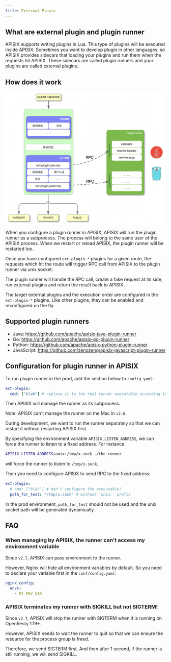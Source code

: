 ```yaml
---
title: External Plugin
---
```


<!--
#
# Licensed to the Apache Software Foundation (ASF) under one or more
# contributor license agreements.  See the NOTICE file distributed with
# this work for additional information regarding copyright ownership.
# The ASF licenses this file to You under the Apache License, Version 2.0
# (the "License"); you may not use this file except in compliance with
# the License.  You may obtain a copy of the License at
#
#     http://www.apache.org/licenses/LICENSE-2.0
#
# Unless required by applicable law or agreed to in writing, software
# distributed under the License is distributed on an "AS IS" BASIS,
# WITHOUT WARRANTIES OR CONDITIONS OF ANY KIND, either express or implied.
# See the License for the specific language governing permissions and
# limitations under the License.
#
-->

## What are external plugin and plugin runner

APISIX supports writing plugins in Lua. This type of plugins will be executed
inside APISIX. Sometimes you want to develop plugin in other languages, so APISIX
provides sidecars that loading your plugins and run them when the requests hit
APISIX. These sidecars are called plugin runners and your plugins are called
external plugins.

## How does it work

![external-plugin](https://raw.githubusercontent.com/apache/apisix/master/docs/assets/images/external-plugin.png)

When you configure a plugin runner in APISIX, APISIX will run the plugin runner
as a subprocess. The process will belong to the same user of the APISIX
process. When we restart or reload APISIX, the plugin runner will be restarted too.

Once you have configured `ext-plugin-*` plugins for a given route, the requests
which hit the route will trigger RPC call from APISIX to the plugin runner via
unix socket.

The plugin runner will handle the RPC call, create a fake request at its side,
run external plugins and return the result back to APISIX.

The target external plugins and the execution order are configured in the `ext-plugin-*`
plugins. Like other plugins, they can be enabled and reconfigured on the fly.

## Supported plugin runners

- Java: https://github.com/apache/apisix-java-plugin-runner
- Go: https://github.com/apache/apisix-go-plugin-runner
- Python: https://github.com/apache/apisix-python-plugin-runner
- JavaScript: https://github.com/zenozeng/apisix-javascript-plugin-runner

## Configuration for plugin runner in APISIX

To run plugin runner in the prod, add the section below to `config.yaml`:

```yaml
ext-plugin:
  cmd: ["blah"] # replace it to the real runner executable according to the runner you choice
```

Then APISIX will manage the runner as its subprocess.

Note: APISIX can't manage the runner on the Mac in `v2.6`.

During development, we want to run the runner separately so that we can restart it without
restarting APISIX first.

By specifying the environment variable `APISIX_LISTEN_ADDRESS`, we can force the runner to
listen to a fixed address.
For instance:

```bash
APISIX_LISTEN_ADDRESS=unix:/tmp/x.sock ./the_runner
```

will force the runner to listen to `/tmp/x.sock`.

Then you need to configure APISIX to send RPC to the fixed address:

```yaml
ext-plugin:
  # cmd: ["blah"] # don't configure the executable!
  path_for_test: "/tmp/x.sock" # without 'unix:' prefix
```

In the prod environment, `path_for_test` should not be used and the unix socket
path will be generated dynamically.

## FAQ

### When managing by APISIX, the runner can't access my environment variable

Since `v2.7`, APISIX can pass environment to the runner.

However, Nginx will hide all environment variables by default. So you need to
declare your variable first in the `conf/config.yaml`:

```yaml
nginx_config:
  envs:
    - MY_ENV_VAR
```

### APISIX terminates my runner with SIGKILL but not SIGTERM!

Since `v2.7`, APISIX will stop the runner with SIGTERM when it is running on
OpenResty 1.19+.

However, APISIX needs to wait the runner to quit so that we can ensure the resource
for the process group is freed.

Therefore, we send SIGTERM first. And then after 1 second, if the runner is still
running, we will send SIGKILL.
